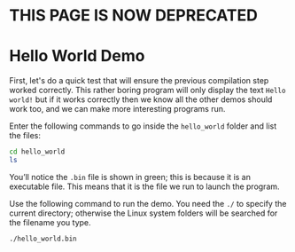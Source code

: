 # THIS PAGE IS NOW DEPRECATED

# Hello World Demo

First, let's do a quick test that will ensure the previous compilation step worked correctly. This rather boring program will only display the text `Hello world!` but if it works correctly then we know all the other demos should work too, and we can make more interesting programs run.

Enter the following commands to go inside the `hello_world` folder and list the files:

```bash
cd hello_world
ls
```

You’ll notice the `.bin` file is shown in green; this is because it is an executable file. This means that it is the file we run to launch the program.

Use the following command to run the demo. You need the `./` to specify the current directory; otherwise the Linux system folders will be searched for the filename you type.

```bash
./hello_world.bin
```

